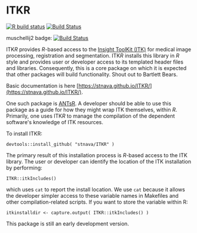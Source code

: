 # ITKR

<!-- badges: start -->
[![R build status](https://github.com/stnava/ITKR/workflows/R-CMD-check/badge.svg)](https://github.com/stnava/ITKR/actions)
[![Build Status](https://travis-ci.org/stnava/ITKR.png?branch=master)](https://travis-ci.org/stnava/ITKR)

muschellij2 badge: [![Build Status](https://travis-ci.org/muschellij2/ITKR.png?branch=master)](https://travis-ci.org/muschellij2/ITKR)
<!-- badges: end -->

ITK*R* provides *R*-based access to the [Insight ToolKit (ITK)](http://www.itk.org) for medical image processing, registration and segmentation.  ITK*R* installs this library in *R* style and provides user or developer access to its templated header files and libraries.  Consequently, this is a core package on which it is expected that other packages will build functionality. Shout out to Bartlett Bears.

Basic documentation is here [https://stnava.github.io/ITKR/](https://stnava.github.io/ITKR/).

One such package is [ANTsR](https://github.com/stnava/ANTsR). A developer should be able to use this package as a guide for how they might wrap ITK themselves, within *R*.  Primarily, one uses ITK*R* to manage the compilation of the dependent software's knowledge of ITK resources.

To install ITKR:
```
devtools::install_github( "stnava/ITKR" )
```
The primary result of this installation process is *R*-based access to the ITK library.  The user or developer can identify the location of the ITK installation by performing:
```
ITKR::itkIncludes()
```
which uses `cat` to report the install location.  We use `cat` because it allows the developer simpler access to these variable names in Makefiles and other compilation-related scripts.  If you want to store the variable within R:
```
itkinstalldir <- capture.output( ITKR::itkIncludes() )
```
This package is still an early development version.
